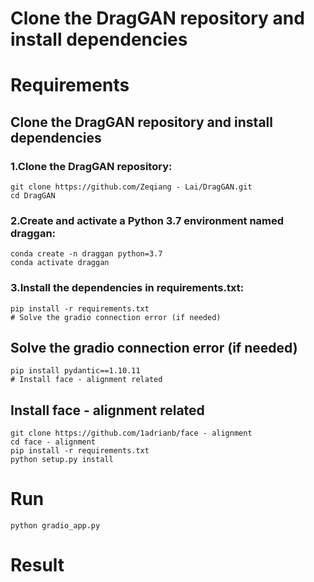 # Clone the DragGAN repository and install dependencies
# Requirements
## Clone the DragGAN repository and install dependencies
### 1.Clone the DragGAN repository:
```
git clone https://github.com/Zeqiang - Lai/DragGAN.git
cd DragGAN
```
### 2.Create and activate a Python 3.7 environment named draggan:
```
conda create -n draggan python=3.7
conda activate draggan
```
### 3.Install the dependencies in requirements.txt:
```
pip install -r requirements.txt
# Solve the gradio connection error (if needed)
```
## Solve the gradio connection error (if needed)
```
pip install pydantic==1.10.11
# Install face - alignment related
```
## Install face - alignment related
```
git clone https://github.com/1adrianb/face - alignment
cd face - alignment
pip install -r requirements.txt
python setup.py install
```
# Run
```
python gradio_app.py
```
# Result
